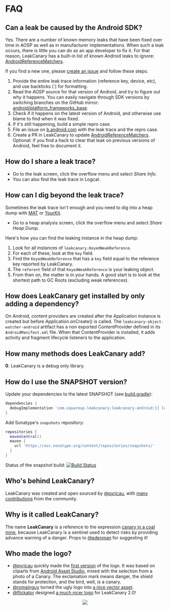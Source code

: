 # FAQ

## Can a leak be caused by the Android SDK?

Yes. There are a number of known memory leaks that have been fixed over time in AOSP as well as in manufacturer implementations. When such a leak occurs, there is little you can do as an app developer to fix it. For that reason, LeakCanary has a built-in list of known Android leaks to ignore: [AndroidReferenceMatchers](/leakcanary/api/shark-android/shark/-android-reference-matchers/).

If you find a new one, please [create an issue](https://github.com/square/leakcanary/issues/new/choose) and follow these steps:

1. Provide the entire leak trace information (reference key, device, etc), and use backticks (`) for formatting.
2. Read the AOSP source for that version of Android, and try to figure out why it happens. You can easily navigate through SDK versions by switching branches on the GitHub mirror: [android/platform_frameworks_base](https://github.com/android/platform_frameworks_base).
3. Check if it happens on the latest version of Android, and otherwise use blame to find when it was fixed.
4. If it's still happening, build a simple repro case.
5. File an issue on [b.android.com](http://b.android.com) with the leak trace and the repro case.
6. Create a PR in LeakCanary to update [AndroidReferenceMatchers](/leakcanary/api/shark-android/shark/-android-reference-matchers/). Optional: if you find a hack to clear that leak on previous versions of Android, feel free to document it.

## How do I share a leak trace?

* Go to the leak screen, click the overflow menu and select *Share Info*.
* You can also find the leak trace in Logcat.

## How can I dig beyond the leak trace?

Sometimes the leak trace isn't enough and you need to dig into a heap dump with [MAT](http://eclipse.org/mat/) or [YourKit](https://www.yourkit.com/).

* Go to a heap analysis screen, click the overflow menu and select *Share Heap Dump*.

Here's how you can find the leaking instance in the heap dump:

1. Look for all instances of `leakcanary.KeyedWeakReference`.
2. For each of these, look at the `key` field.
3. Find the `KeyedWeakReference` that has a `key` field equal to the reference key reported by LeakCanary.
4. The `referent` field of that `KeyedWeakReference` is your leaking object.
5. From then on, the matter is in your hands. A good start is to look at the shortest path to GC Roots (excluding weak references).

## How does LeakCanary get installed by only adding a dependency?

On Android, content providers are created after the Application instance is created but before Application.onCreate() is called. The `leakcanary-object-watcher-android` artifact has a non exported ContentProvider defined in its `AndroidManifest.xml` file. When that ContentProvider is installed, it adds activity and fragment lifecycle listeners to the application.

## How many methods does LeakCanary add?

**0**. LeakCanary is a debug only library.

## How do I use the SNAPSHOT version?

Update your dependencies to the latest SNAPSHOT (see [build.gradle](https://github.com/square/leakcanary/blob/master/build.gradle)):

```gradle
dependencies {
  debugImplementation 'com.squareup.leakcanary:leakcanary-android:{{ leak_canary.next_release }}-SNAPSHOT'
}
```

Add Sonatype's `snapshots` repository:

```gradle
repositories {
  mavenCentral()
  maven {
    url 'https://oss.sonatype.org/content/repositories/snapshots/'
  }
}
```

Status of the snapshot build: [![Build Status](https://travis-ci.org/square/leakcanary.svg?branch=master)](https://travis-ci.org/square/leakcanary)

## Who's behind LeakCanary?

LeakCanary was created and open sourced by [@pyricau](https://github.com/pyricau), with [many contributions](https://github.com/square/leakcanary/graphs/contributors) from the community.

## Why is it called LeakCanary?

The name **LeakCanary** is a reference to the expression [canary in a coal mine](http://en.wiktionary.org/wiki/canary_in_a_coal_mine), because LeakCanary is a sentinel used to detect risks by providing advance warning of a danger. Props to [@edenman](https://github.com/edenman) for suggesting it!

## Who made the logo?

* [@pyricau](https://github.com/pyricau) quickly made the [first version](https://github.com/square/leakcanary/blob/f0cc04dfbf3cca92a669f0d250034d410eb05816/assets/icon_512.png) of the logo. It was based on cliparts from [Android Asset Studio](http://romannurik.github.io/AndroidAssetStudio/icons-generic.html), mixed with the selection from a photo of a Canary. The exclamation mark means danger, the shield stands for protection, and the bird, well, is a canary.
* [@romainguy](https://github.com/romainguy) turned the ugly logo into [a nice vector asset](https://github.com/square/leakcanary/pull/36).
* [@flickator](https://github.com/flickator) designed [a much nicer logo](https://github.com/square/leakcanary/pull/1269) for LeakCanary 2.0!

<p align="center">
<img src="../images/logo-2.0.png" />
</p>
